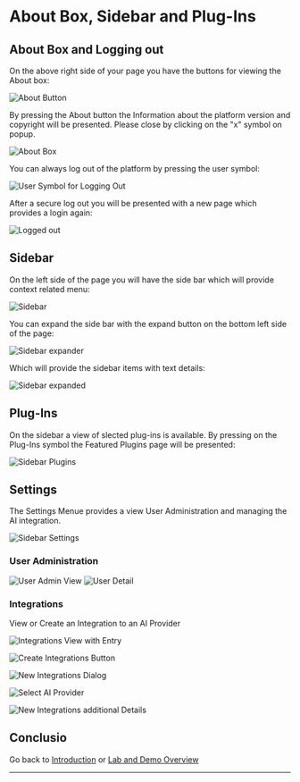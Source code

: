 # About Box, Sidebar and Plug-Ins

## About Box and Logging out

On the above right side of your page you have the buttons for viewing the About box:

![About Button][AboutButton]

By pressing the About button the Information about the platform version and copyright will be presented. Please close by clicking on the "x" symbol on popup.

![About Box][About]

You can always log out of the platform by pressing the user symbol:

![User Symbol for Logging Out][LoggOutButton]

After a secure log out you will be presented with a new page which provides a login again:

![Logged out][LoggedOut]

## Sidebar

On the left side of the page you will have the side bar which will provide context related menu:

![Sidebar][SBIcons]

You can expand the side bar with the expand button on the bottom left side of the page:

![Sidebar expander][SBExpander]

Which will provide the sidebar items with text details:

![Sidebar expanded][SBExpanded]

## Plug-Ins

On the sidebar a view of slected plug-ins is available. By pressing on the Plug-Ins symbol the Featured Plugins page will be presented:

![Sidebar Plugins][SBPlugins]

<!-- <img src="media/Loop_Sidebar_plugins.png" width="50%" height="50%"> -->

## Settings

The Settings Menue provides a view User Administration and managing the AI integration.

![Sidebar Settings][SBSettings]

### User Administration

![User Admin View][UserAdminView]
![User Detail][UserAdminUserDetail]

### Integrations

View or Create an Integration to an AI Provider

![Integrations View with Entry][IntegrationsView]

![Create Integrations Button][ButtonCreateNewIntegration]

![New Integrations Dialog][NewIntegrationsDialog]

![Select AI Provider][NewIntegrationsSelectAIProvider]

![New Integrations additional Details][NewIntegrationsDialogNext]

## Conclusio

Go back to [Introduction][GoBackToParentIndex] or [Lab and Demo Overview][GoBackToDemoOverview]

---

[GoBackToDemoOverview]: ../index.md#introduction
[GoBackToParentIndex]: ../index.md
[SBSettings]: media/Loop_Sidebar_Settings.png
[SBPlugins]: media/Loop_Sidebar_plugins.png
[SBExpanded]: media/Loop_Sidebar_expanded.png
[SBExpander]: media/Loop_Sidebar_expand_button.png
[SBIcons]: media/Loop_Sidebar_small.png
[LoggedOut]: media/Loop_Logged_out.png
[LoggOutButton]: media/Loop_Logout_Button.png
[About]: media/Loop_About_box.png
[AboutButton]: media/Loop_About_Button.png
[UserAdminUserDetail]: media/Loop_Settings_UserAdmin_Users.png
[UserAdminView]: media/Loop_Settings_UserAdmin.png
[IntegrationsView]: media/Loop_Settings_Integrations.png
[ButtonCreateNewIntegration]: media/Loop_Settings_NewIntegrationsButton.png
[NewIntegrationsDialog]: media/Loop_Settings_IntegrationsNewDialog1.png
[NewIntegrationsSelectAIProvider]: media/Loop_Settings_IntegrationsNewDialog2.png
[NewIntegrationsDialogNext]: media/Loop_Settings_IntegrationsNewDialog3.png
